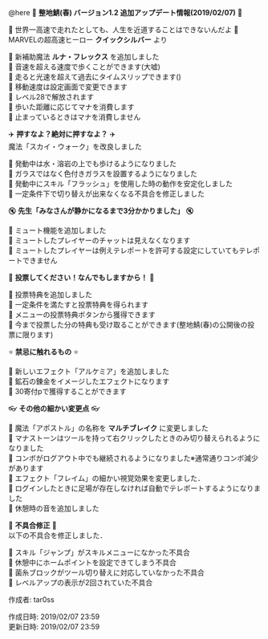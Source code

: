 @here 
:cherry_blossom:  **__整地鯖(春) バージョン1.2 追加アップデート情報(2019/02/07)__** :cherry_blossom:  



:shaved_ice: 世界一高速で走れたとしても、人生を近道することはできないんだよ :shaved_ice:   
MARVELの超高速ヒーロー **クイックシルバー** より

:diamond_shape_with_a_dot_inside: 新補助魔法 **ルナ・フレックス** を追加しました   
:diamond_shape_with_a_dot_inside: 音速を超える速度で歩くことができます(大嘘)   
:diamond_shape_with_a_dot_inside: 走ると光速を超えて過去にタイムスリップできます()   
:diamond_shape_with_a_dot_inside: 移動速度は設定画面で変更できます   
:diamond_shape_with_a_dot_inside: レベル28で解放されます   
:diamond_shape_with_a_dot_inside: 歩いた距離に応じてマナを消費します   
:diamond_shape_with_a_dot_inside: 止まっているときはマナを消費しません   


:airplane: __**押すなよ？絶対に押すなよ？**__ :airplane:  
魔法「スカイ・ウォーク」を改良しました  

:diamond_shape_with_a_dot_inside: 発動中は水・溶岩の上でも歩けるようになりました    
:diamond_shape_with_a_dot_inside: ガラスではなく色付きガラスを設置するようになりました  
:diamond_shape_with_a_dot_inside: 発動中にスキル「フラッシュ」を使用した時の動作を安定化しました  
:diamond_shape_with_a_dot_inside: 一定条件下で切り替えが出来なくなる不具合を修正しました  


:mute: __**先生「みなさんが静かになるまで3分かかりました」**__ :mute:  

:diamond_shape_with_a_dot_inside: ミュート機能を追加しました  
:diamond_shape_with_a_dot_inside: ミュートしたプレイヤーのチャットは見えなくなります   
:diamond_shape_with_a_dot_inside: ミュートしたプレイヤーは例えテレポートを許可する設定にしていてもテレポートできません  


:apple: __**投票してください！なんでもしますから！**__ :apple: 

:diamond_shape_with_a_dot_inside: 投票特典を追加しました  
:diamond_shape_with_a_dot_inside: 一定条件を満たすと投票特典を得られます  
:diamond_shape_with_a_dot_inside: メニューの投票特典ボタンから獲得できます  
:diamond_shape_with_a_dot_inside: 今まで投票した分の特典も受け取ることができます(整地鯖(春)の公開後の投票に限ります)  


:star: __**禁忌に触れるもの**__ :star:   

:diamond_shape_with_a_dot_inside: 新しいエフェクト「アルケミア」を追加しました   
:diamond_shape_with_a_dot_inside: 鉱石の錬金をイメージしたエフェクトになります   
:diamond_shape_with_a_dot_inside: 30寄付pで獲得することができます   


:eyeglasses: **__その他の細かい変更点__** :eyeglasses:    

:diamond_shape_with_a_dot_inside: 魔法「アポストル」の名称を **マルチブレイク** に変更しました  
:diamond_shape_with_a_dot_inside: マナストーンはツールを持って右クリックしたときのみ切り替えられるようになりました  
:diamond_shape_with_a_dot_inside: コンボがログアウト中でも継続されるようになりました※通常通りコンボ減少があります  
:diamond_shape_with_a_dot_inside: エフェクト「フレイム」の細かい視覚効果を変更しました．  
:diamond_shape_with_a_dot_inside: ログインしたときに足場が存在しなければ自動でテレポートするようになりました  
:diamond_shape_with_a_dot_inside: 休憩時の音を追加しました  


:bow: **__不具合修正__** :bow:   
以下の不具合を修正しました．  

:diamond_shape_with_a_dot_inside: スキル「ジャンプ」がスキルメニューになかった不具合  
:diamond_shape_with_a_dot_inside: 休憩中にホームポイントを設定できてしまう不具合  
:diamond_shape_with_a_dot_inside: 菌糸ブロックがツール切り替えに対応していなかった不具合  
:diamond_shape_with_a_dot_inside: レベルアップの表示が2回されていた不具合  



作成者: tar0ss  

作成日時: 2019/02/07 23:59  
更新日時: 2019/02/07 23:59
